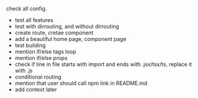 check all config.


+ test all features
+ test with dirrouting, and without dirrouting
+ create route, cretae component
+ add a beautiful home page, component page
+ test building
+ mention if/else tags loop
+ mention if/else props
+ check if line in file starts with import and ends with .jsx/tsx/ts, replace it with .js
+ conditional routing
+ mention that user should call npm link in README.md
+ add context later
